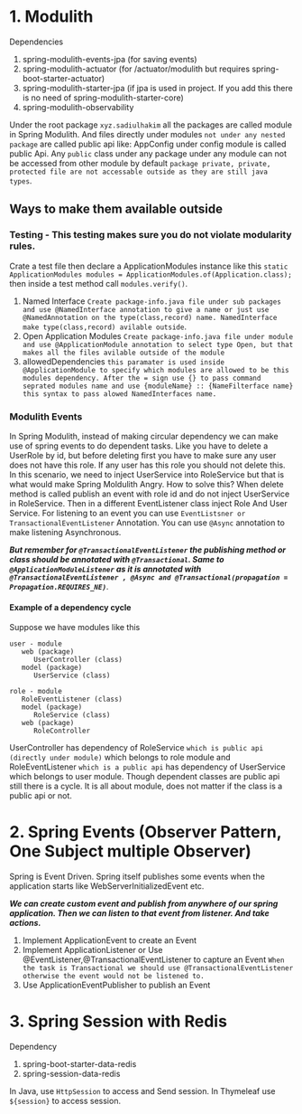 # 1. Modulith

Dependencies

1. spring-modulith-events-jpa (for saving events)
2. spring-modulith-actuator (for /actuator/modulith but requires spring-boot-starter-actuator)
3. spring-modulith-starter-jpa (if jpa is used in project. If you add this there is no need of
   spring-modulith-starter-core)
4. spring-modulith-observability

Under the root package `xyz.sadiulhakim` all the packages are called module in Spring Modulith.
And files directly under modules `not under any nested package` are called public api like: AppConfig
under config module is called public Api. Any `public` class under any package under any module can not be accessed from
other module by default
`package private, private, protected file are not accessable outside as they are still java types`.

## Ways to make them available outside

### Testing - This testing makes sure you do not violate modularity rules.

Crate a test file then declare a ApplicationModules instance like this
`static ApplicationModules modules = ApplicationModules.of(Application.class);` then
inside a test method call `modules.verify()`.

1. Named Interface
   `Create package-info.java file under sub packages and use @NamedInterface annotation to give a name or just use @NamedAnnotation on the type(class,record) name. NamedInterface make type(class,record) avilable outside`.
2. Open Application Modules
   `Create package-info.java file under module and use @ApplicationModule annotation to select type Open, but that makes all the files avilable outside of the module`
3. allowedDependencies
   `this paramater is used inside @ApplicationModule to specify which modules are allowed to be this modules dependency. After the = sign use {} to pass command seprated modules name and use {moduleName} :: {NameFilterface name} this syntax to pass alowed NamedInterfaces name.`

### Modulith Events

In Spring Modulith, instead of making circular dependency we can make use of spring events to do dependent tasks. Like
you have to delete a UserRole by id,
but before deleting first you have to make sure any user does not have this role. If any user has this role you should
not delete this. In this scenario, we need to inject UserService
into RoleService but that is what would make Spring Moldulith Angry. How to solve this? When delete method is called
publish an event with role id and do not inject UserService in
RoleService. Then in a different EventListener class inject Role And User Service. For listening to an event you can use
`EventListsner or TransactionalEventListener` Annotation.
You can use `@Async` annotation to make listening Asynchronous.

***But remember for `@TransactionalEventListener` the
publishing method or class should be annotated with `@Transactional`.
Same to `@ApplicationModuleListener` as it is annotated with
`@TransactionalEventListener , @Async and @Transactional(propagation = Propagation.REQUIRES_NE)`***.

#### Example of a dependency cycle

Suppose we have modules like this

```
user - module
   web (package)
      UserController (class)
   model (package)
      UserService (class)

role - module
   RoleEventListener (class)
   model (package)
      RoleService (class)
   web (package)
      RoleController
```

UserController has dependency of RoleService `which is public api (directly under module)` which belongs to role module
and RoleEventListener `which is a public api` has dependency of UserService which belongs to user module.
Though dependent classes are public api still there is a cycle. It is all about module, does not matter if the class is
a public api or not.

# 2. Spring Events (Observer Pattern, One Subject multiple Observer)

Spring is Event Driven. Spring itself publishes some events when the application starts like WebServerInitializedEvent
etc.

***We can create custom event and publish from anywhere of our spring application. Then we can listen to that
event from listener. And take actions.***

1. Implement ApplicationEvent to create an Event
2. Implement ApplicationListener or Use @EventListener,@TransactionalEventListener to capture an Event
   `When the task is Transactional we should use @TransactionalEventListener otherwise the event would not be listened to.`
3. Use ApplicationEventPublisher to publish an Event

# 3. Spring Session with Redis

Dependency

1. spring-boot-starter-data-redis
2. spring-session-data-redis

In Java, use  `HttpSession` to access and Send session.
In Thymeleaf use `${session}` to access session.